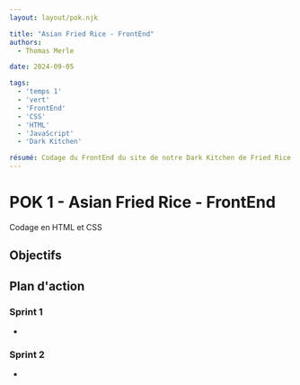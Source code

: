 ```yaml
---
layout: layout/pok.njk

title: "Asian Fried Rice - FrontEnd"
authors:
  - Thomas Merle

date: 2024-09-05

tags: 
  - 'temps 1'
  - 'vert'
  - 'FrontEnd'
  - 'CSS'
  - 'HTML'
  - 'JavaScript'
  - 'Dark Kitchen'

résumé: Codage du FrontEnd du site de notre Dark Kitchen de Fried Rice
---
```


# POK 1 - Asian Fried Rice - FrontEnd
Codage en HTML et CSS

## Objectifs


## Plan d'action


### Sprint 1
- 
    

### Sprint 2
- 
